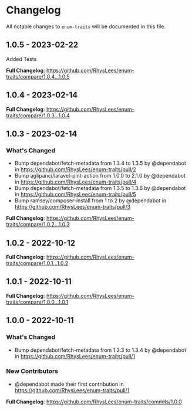 # Changelog

All notable changes to `enum-traits` will be documented in this file.

## 1.0.5 - 2023-02-22

Added Tests

**Full Changelog**: https://github.com/RhysLees/enum-traits/compare/1.0.4...1.0.5

## 1.0.4 - 2023-02-14

**Full Changelog**: https://github.com/RhysLees/enum-traits/compare/1.0.3...1.0.4

## 1.0.3 - 2023-02-14

### What's Changed

- Bump dependabot/fetch-metadata from 1.3.4 to 1.3.5 by @dependabot in https://github.com/RhysLees/enum-traits/pull/2
- Bump aglipanci/laravel-pint-action from 1.0.0 to 2.1.0 by @dependabot in https://github.com/RhysLees/enum-traits/pull/4
- Bump dependabot/fetch-metadata from 1.3.5 to 1.3.6 by @dependabot in https://github.com/RhysLees/enum-traits/pull/5
- Bump ramsey/composer-install from 1 to 2 by @dependabot in https://github.com/RhysLees/enum-traits/pull/3

**Full Changelog**: https://github.com/RhysLees/enum-traits/compare/1.0.2...1.0.3

## 1.0.2 - 2022-10-12

**Full Changelog**: https://github.com/RhysLees/enum-traits/compare/1.0.1...1.0.2

## 1.0.1 - 2022-10-11

**Full Changelog**: https://github.com/RhysLees/enum-traits/compare/1.0.0...1.0.1

## 1.0.0 - 2022-10-11

### What's Changed

- Bump dependabot/fetch-metadata from 1.3.3 to 1.3.4 by @dependabot in https://github.com/RhysLees/enum-traits/pull/1

### New Contributors

- @dependabot made their first contribution in https://github.com/RhysLees/enum-traits/pull/1

**Full Changelog**: https://github.com/RhysLees/enum-traits/commits/1.0.0

